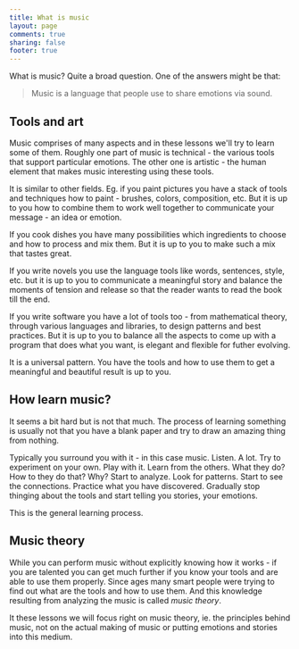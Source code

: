 ```yaml
---
title: What is music
layout: page
comments: true
sharing: false
footer: true
---
```


What is music? Quite a broad question. One of the answers might be that:

> Music is a language that people use to share emotions via sound.

## Tools and art

Music comprises of many aspects and in these lessons we'll try to learn some of them. Roughly one part of music is technical - the various tools that support particular emotions. The other one is artistic - the human element that makes music interesting using these tools.

It is similar to other fields. Eg. if you paint pictures you have a stack of tools and techniques how to paint - brushes, colors, composition, etc. But it is up to you how to combine them to work well together to communicate your message - an idea or emotion.

If you cook dishes you have many possibilities which ingredients to choose and how to process and mix them. But it is up to you to make such a mix that tastes great.

If you write novels you use the language tools like words, sentences, style, etc. but it is up to you to communicate a meaningful story and balance the moments of tension and release so that the reader wants to read the book till the end.

If you write software you have a lot of tools too - from mathematical theory, through various languages and libraries, to design patterns and best practices. But it is up to you to balance all the aspects to come up with a program that does what you want, is elegant and flexible for futher evolving.

It is a universal pattern. You have the tools and how to use them to get a meaningful and beautiful result is up to you.

## How learn music?

It seems a bit hard but is not that much. The process of learning something is usually not that you have a blank paper and try to draw an amazing thing from nothing.

Typically you surround you with it - in this case music. Listen. A lot. Try to experiment on your own. Play with it. Learn from the others. What they do? How to they do that? Why? Start to analyze. Look for patterns. Start to see the connections. Practice what you have discovered. Gradually stop thinging about the tools and start telling you stories, your emotions.

This is the general learning process.

## Music theory

While you can perform music without explicitly knowing how it works - if you are talented you can get much further if you know your tools and are able to use them properly. Since ages many smart people were trying to find out what are the tools and how to use them. And this knowledge resulting from analyzing the music is called *music theory*.

It these lessons we will focus right on music theory, ie. the principles behind music, not on the actual making of music or putting emotions and stories into this medium.
